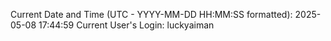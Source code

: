 Current Date and Time (UTC - YYYY-MM-DD HH:MM:SS formatted): 2025-05-08 17:44:59
Current User's Login: luckyaiman
